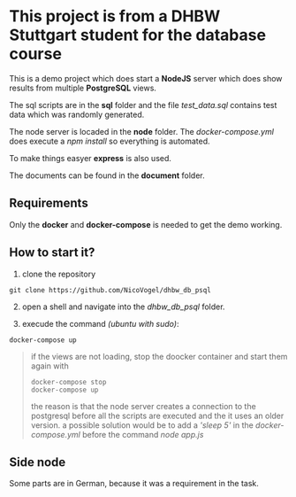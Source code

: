 # This project is from a DHBW Stuttgart student for the database course

This is a demo project which does start a **NodeJS** server which does show results from multiple **PostgreSQL** views.

The sql scripts are in the **sql** folder and the file *test_data.sql* contains test data which was randomly generated.

The node server is locaded in the **node** folder. The *docker-compose.yml* does execute a *npm install* so everything is automated.

To make things easyer **express** is also used.

The documents can be found in the **document** folder.

## Requirements

Only the **docker** and **docker-compose** is needed to get the demo working.

## How to start it?

1. clone the repository

````shell
git clone https://github.com/NicoVogel/dhbw_db_psql
````

2. open a shell and navigate into the *dhbw_db_psql* folder.

3. execude the command *(ubuntu with sudo)*:

````docker
docker-compose up
```` 

> if the views are not loading, stop the doocker container and start them again with
> ````docker
> docker-compose stop
> docker-compose up
> ````
> the reason is that the node server creates a connection to the postgresql before all the scripts are executed and the it uses an older version. a possible solution would be to add a *'sleep 5'* in the *docker-compose.yml* before the command *node app.js*

## Side node

Some parts are in German, because it was a requirement in the task.
